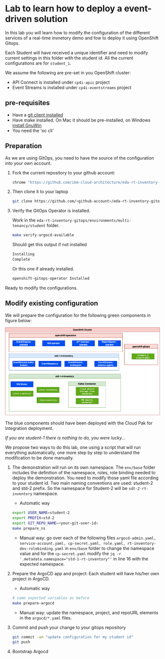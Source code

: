 # Lab to learn how to deploy a event-driven solution

In this lab you will learn how to modify the configuration of the different services of a real-time invnetory demo and fow to deploy it
using OpenShift Gitops.

Each Student will have received a unique identifier and need to modify current settings in this folder with the student id. All the current configurations are for `student_1`.

We assume the following are pre-set in you OpenShift cluster:

* API Connect is installed under `cp4i-apic` project
* Event Streams is installed under `cp4i-eventstreams` project

## pre-requisites

* Have a [git client installed](https://github.com/git-guides/install-git)
* Have make installed. On Mac it should be pre-installed, on Windows [install GnuWin](http://gnuwin32.sourceforge.net/install.html)
* You need the 'oc cli'

## Preparation

As we are using GitOps, you need to have the source of the configuration into your own account.

1. Fork the current repository to your github account: 

    ```sh
    chrome "https://github.com/ibm-cloud-architecture/eda-rt-inventory-gitops"
    ```

1. Then clone it to your laptop

    ```sh
    git clone https://github.com/<github-account>/eda-rt-inventory-gitops
    ```

1. Verify the GitOps Operator is installed.

    Work in the `eda-rt-inventory-gitops/environments/multi-tenancy/student` folder.

    ```sh
    make verify-argocd-available
    ```

    Should get this output if not installed

    ```sh
    Installing
    Complete
    ```

    Or this one if already installed.

    ```sh
    openshift-gitops-operator Installed
    ```

Ready to modify the configurations.


## Modify existing configuration

We will prepare the configuration for the following green components in figure below:

![](../../../docs/images/student_env.png)

The blue components should have been deployed with the Cloud Pak for Integration deployment. 

*If you are student-1 there is nothing to do, you were lucky...*

We propose two ways to do this lab, one using a script that will run everything automatically, one more step by step to understand the modification to be done manually.

1. The demonstration will run on its own namespace. The `env/base` folder includes the definition of the namespace, roles, role binding needed to deploy the demonstration. You need to modify those yaml file according to your student id. Two main naming conventions are used: student-2 and std-2 prefix. So the namespace for Student-2 will be `sdt-2-rt-inventory` namespace. 

    * Automatic way

    ```sh
    export USER_NAME=student-2
    export PREFIX=std-2
    export GIT_REPO_NAME=<your-git-user-id>
    make prepare_ns
    ```

    * Manual way: go over each of the following files `argocd-admin.yaml, service-account.yaml, cp-secret.yaml,	role.yaml, rt-inventory-dev-rolebinding.yaml`  in `env/base` folder to change the namespace value and for the `cp-secret.yaml` modify the `jq -r '.metadata.namespace="std-1-rt-inventory"'` in line 16 with the expected namespace.


1. Prepare the ArgoCD app and project: Each student will have his/her own project in ArgoCD.

    * Automatic way

    ```sh
    # same exported variables as before
    make prepare-argocd
    ```

    * Manual way: update the namespace, project, and repoURL elements in the `argocd/*.yaml` files.

1. Commit and push your change to your gitops repository

    ```sh
    git commit -am "update configuration for my student id"
    git push 
    ```

1. Bootstrap Argocd 

    ```
    
    ```



